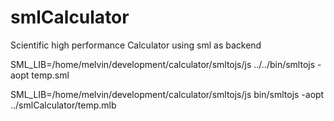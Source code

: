 smlCalculator
=============

Scientific high performance Calculator using sml as backend

 SML_LIB=/home/melvin/development/calculator/smltojs/js ../../bin/smltojs -aopt temp.sml

 SML_LIB=/home/melvin/development/calculator/smltojs/js bin/smltojs -aopt ../smlCalculator/temp.mlb



